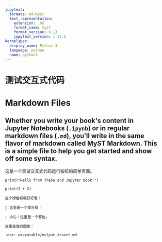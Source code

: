 ```yaml
---
jupytext:
  formats: md:myst
  text_representation:
    extension: .md
    format_name: myst
    format_version: 0.13
    jupytext_version: 1.11.5
kernelspec:
  display_name: Python 3
  language: python
  name: python3
---
```

# 测试交互式代码
# Markdown Files

Whether you write your book's content in Jupyter Notebooks (`.ipynb`) or
in regular markdown files (`.md`), you'll write in the same flavor of markdown
called **MyST Markdown**.
This is a simple file to help you get started and show off some syntax.
---

这是一个测试交互式代码运行按钮的简单页面。

```{code-cell}
print("Hello from Thebe and Jupyter Book!")
```

```{code-cell}
print(2 + 2)
```


```{seealso}
这个绿色框框好好看！
```


```{note}
📌 这里是一个提示框！

```



```{warning}
⚠️ 小心！这里是一个警告。
```


```{note}
这里是我的图表：
```

```{glue} sorted_means_fig
:doc: executable/output-insert.md
```


